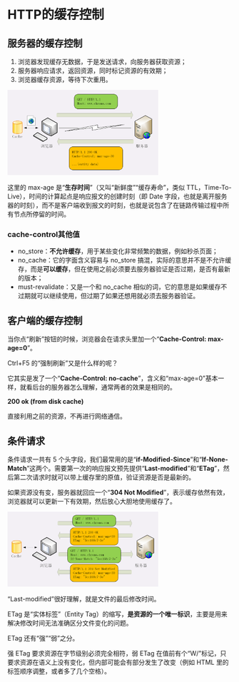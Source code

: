 # HTTP的缓存控制



## 服务器的缓存控制

1. 浏览器发现缓存无数据，于是发送请求，向服务器获取资源；
2. 服务器响应请求，返回资源，同时标记资源的有效期；
3. 浏览器缓存资源，等待下次重用。

<img src="../../../_assets/image/image-20200620203447908.png" alt="image-20200620203447908" style="zoom:33%;" />

这里的 max-age 是“**生存时间**”（又叫“新鲜度”“缓存寿命”，类似 TTL，Time-To-Live），时间的计算起点是响应报文的创建时刻（即 Date 字段，也就是离开服务器的时刻），而不是客户端收到报文的时刻，也就是说包含了在链路传输过程中所有节点所停留的时间。



### cache-control其他值

- no_store：**不允许缓存**，用于某些变化非常频繁的数据，例如秒杀页面；
- no_cache：它的字面含义容易与 no_store 搞混，实际的意思并不是不允许缓存，而是**可以缓存**，但在使用之前必须要去服务器验证是否过期，是否有最新的版本；
- must-revalidate：又是一个和 no_cache 相似的词，它的意思是如果缓存不过期就可以继续使用，但过期了如果还想用就必须去服务器验证。



## 客户端的缓存控制

当你点“刷新”按钮的时候，浏览器会在请求头里加一个“**Cache-Control: max-age=0**”。



Ctrl+F5 的“强制刷新”又是什么样的呢？

它其实是发了一个“**Cache-Control: no-cache**”，含义和“max-age=0”基本一样，就看后台的服务器怎么理解，通常两者的效果是相同的。



**200 ok (from disk cache)**

直接利用之前的资源，不再进行网络通信。





## 条件请求

条件请求一共有 5 个头字段，我们最常用的是“**if-Modified-Since**”和“**If-None-Match**”这两个。需要第一次的响应报文预先提供“**Last-modified**”和“**ETag**”，然后第二次请求时就可以带上缓存里的原值，验证资源是否是最新的。

如果资源没有变，服务器就回应一个“**304 Not Modified**”，表示缓存依然有效，浏览器就可以更新一下有效期，然后放心大胆地使用缓存了。

<img src="../../../_assets/image/image-20200620204846689.png" alt="image-20200620204846689" style="zoom:33%;" />

“Last-modified”很好理解，就是文件的最后修改时间。

ETag 是“实体标签”（Entity Tag）的缩写，**是资源的一个唯一标识**，主要是用来解决修改时间无法准确区分文件变化的问题。

ETag 还有“强”“弱”之分。

强 ETag 要求资源在字节级别必须完全相符，弱 ETag 在值前有个“W/”标记，只要求资源在语义上没有变化，但内部可能会有部分发生了改变（例如 HTML 里的标签顺序调整，或者多了几个空格）。
